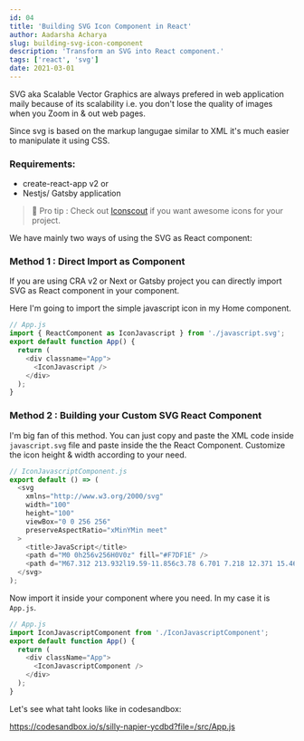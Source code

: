```yaml
---
id: 04
title: 'Building SVG Icon Component in React'
author: Aadarsha Acharya
slug: building-svg-icon-component
description: 'Transform an SVG into React component.'
tags: ['react', 'svg']
date: 2021-03-01
---
```


SVG aka Scalable Vector Graphics are always prefered in web application maily because of its scalability i.e. you don't lose the quality of images when you Zoom in & out web pages.

Since svg is based on the markup langugae similar to XML it's much easier to manipulate it using CSS.

### Requirements:

- create-react-app v2 or
- Nestjs/ Gatsby application

> 🧠 Pro tip : Check out [Iconscout](https://iconscout.com/) if you want awesome icons for your project.

We have mainly two ways of using the SVG as React component:

### Method 1 : Direct Import as Component

If you are using CRA v2 or Next or Gatsby project you can directly import SVG as React component in your component.

Here I'm going to import the simple javascript icon in my Home component.

```js
// App.js
import { ReactComponent as IconJavascript } from './javascript.svg';
export default function App() {
  return (
    <div classname="App">
      <IconJavascript />
    </div>
  );
}
```

### Method 2 : Building your Custom SVG React Component

I'm big fan of this method. You can just copy and paste the XML code inside `javascript.svg` file and paste inside the the React Component. Customize the icon height & width according to your need.

```js
// IconJavascriptComponent.js
export default () => (
  <svg
    xmlns="http://www.w3.org/2000/svg"
    width="100"
    height="100"
    viewBox="0 0 256 256"
    preserveAspectRatio="xMinYMin meet"
  >
    <title>JavaScript</title>
    <path d="M0 0h256v256H0V0z" fill="#F7DF1E" />
    <path d="M67.312 213.932l19.59-11.856c3.78 6.701 7.218 12.371 15.465 12.371 7.905 0 12.89-3.092 12.89-15.12v-81.798h24.057v82.138c0 24.917-14.606 36.259-35.916 36.259-19.245 0-30.416-9.967-36.087-21.996M152.381 211.354l19.588-11.341c5.157 8.421 11.859 14.607 23.715 14.607 9.969 0 16.325-4.984 16.325-11.858 0-8.248-6.53-11.17-17.528-15.98l-6.013-2.58c-17.357-7.387-28.87-16.667-28.87-36.257 0-18.044 13.747-31.792 35.228-31.792 15.294 0 26.292 5.328 34.196 19.247L210.29 147.43c-4.125-7.389-8.591-10.31-15.465-10.31-7.046 0-11.514 4.468-11.514 10.31 0 7.217 4.468 10.14 14.778 14.608l6.014 2.577c20.45 8.765 31.963 17.7 31.963 37.804 0 21.654-17.012 33.51-39.867 33.51-22.339 0-36.774-10.654-43.819-24.574" />
  </svg>
);
```

Now import it inside your component where you need. In my case it is `App.js`.

```js
// App.js
import IconJavascriptComponent from './IconJavascriptComponent';
export default function App() {
  return (
    <div className="App">
      <IconJavascriptComponent />
    </div>
  );
}
```

Let's see what taht looks like in codesandbox:

https://codesandbox.io/s/silly-napier-ycdbd?file=/src/App.js
